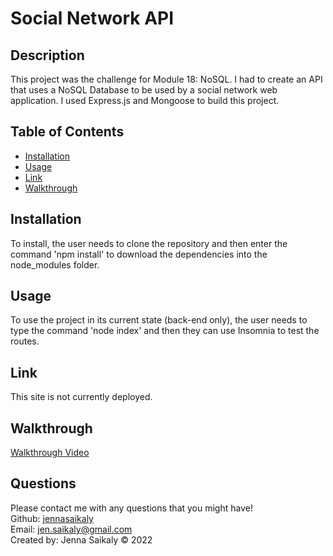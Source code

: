 
  # Social Network API  

  ## Description

  This project was the challenge for Module 18: NoSQL.  I had to create an API that uses a NoSQL Database to be used by a social network web application.  I used Express.js and Mongoose to build this project.

  

  ## Table of Contents 

  * [Installation](#installation)
  * [Usage](#usage)
  * [Link](#link) 
  * [Walkthrough](#walkthrough)
   
  
  ## Installation

  To install, the user needs to clone the repository and then enter the command 'npm install' to download the dependencies into the node_modules folder.  

  ## Usage 

  To use the project in its current state (back-end only), the user needs to type the command 'node index' and then they can use Insomnia to test the routes.

  ## Link

  This site is not currently deployed.

  ## Walkthrough

  <a href="https://drive.google.com/file/d/1gzP3WGf0IXbdyKdrHBw266A19k1bOVIO/view" target="_blank">Walkthrough Video</a><br/>
  
  ## Questions

  Please contact me with any questions that you might have!<br/>
  Github: <a href="https://www.github.com/jennasaikaly" target="_blank">jennasaikaly</a><br/>
  Email: [jen.saikaly@gmail.com](mailto:jen.saikaly@gmail.com)<br/>
  Created by: Jenna Saikaly &copy; 2022

